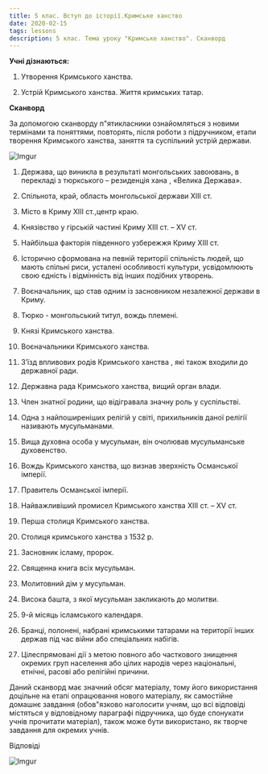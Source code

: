 ```yaml
---
title: 5 клас. Вступ до історії.Кримське ханство
date: 2020-02-15
tags: lessons
description: 5 клас. Тема уроку "Кримське ханство". Сканворд
---
```


**Учні дізнаються:**

1. Утворення Кримського ханства.

2. Устрій Кримського ханства. Життя кримських татар.


**Сканворд**

За допомогою сканворду п"ятикласники ознайомляться з новими термінами та поняттями, повторять, після роботи з підручником, етапи творення Кримського ханства, заняття та суспільний устрій держави.


![Imgur](https://i.imgur.com/dSEnSRI.png)


1. Держава, що виникла в результаті монгольських завоювань, в перекладі з тюркського – резиденція хана , «Велика Держава».

2. Спільнота, край, область монгольської держави ХІІІ ст.

3. Місто в Криму ХІІІ ст.,центр краю.

4. Князівство у гірській частині Криму ХІІІ ст. – ХV ст. 

5. Найбільша факторія південного узбережжя Криму ХІІІ ст.

6. Історично сформована на певній території спільність людей, що мають спільні риси, усталені особливості культури, усвідомлюють свою єдність і відмінність від інших подібних утворень.

7. Воєначальник, що став одним із  засновником незалежної держави в Криму.

8. Тюрко - монгольський титул, вождь племені.

9. Князі Кримського ханства.

10. Воєначальники Кримського ханства.

11. З’їзд впливових родів Кримського ханства , які також входили до державної ради.

12. Державна рада Кримського ханства, вищий орган влади.

13. Член знатної родини, що відігравала значну роль у суспільстві.

14. Одна з найпоширеніших релігій у світі, прихильників даної релігії називають мусульманами.

15. Вища духовна особа у мусульман, він очолював мусульманське духовенство.

16. Вождь Кримського ханства, що визнав зверхність Османської імперії.

17. Правитель Османської імперії.

18. Найважливіший промисел Кримського ханства ХІІІ ст. – ХV ст.

19. Перша столиця  Кримського ханства.

20. Столиця кримського ханства з 1532 р.

21. Засновник ісламу, пророк.

22. Священна книга всіх мусульман.

23. Молитовний дім у мусульман.

24. Висока башта, з якої мусульман закликають до молитви.

25. 9-й місяць ісламського календаря.

26. Бранці, полонені, набрані кримськими татарами на території інших держав під час війни або спеціальних набігів.

27. Цілеспрямовані дії з метою повного або часткового знищення окремих груп населення або цілих народів через національні, етнічні, расові або релігійні причини.

Даний сканворд має значний обсяг матеріалу, тому його використання доцільне на етапі опрацювання нового матеріалу, як самостійне домашнє завдання (обов"язково наголосити учням, що всі відповіді містяться у відповідному параграфі підручника, що буде спонукати учнів прочитати матеріал), також може бути використано, як творче завдання для окремих учнів.

Відповіді

![Imgur](https://i.imgur.com/fSWtMrx.png)


